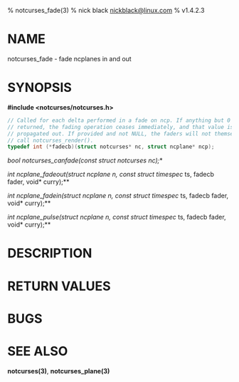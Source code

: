 % notcurses_fade(3)
% nick black <nickblack@linux.com>
% v1.4.2.3

# NAME

notcurses_fade - fade ncplanes in and out

# SYNOPSIS

**#include <notcurses/notcurses.h>**

```c
// Called for each delta performed in a fade on ncp. If anything but 0 is
// returned, the fading operation ceases immediately, and that value is
// propagated out. If provided and not NULL, the faders will not themselves
// call notcurses_render().
typedef int (*fadecb)(struct notcurses* nc, struct ncplane* ncp);
```

**bool notcurses_canfade(const struct notcurses* nc);**

**int ncplane_fadeout(struct ncplane* n, const struct timespec* ts, fadecb fader, void* curry);**

**int ncplane_fadein(struct ncplane* n, const struct timespec* ts, fadecb fader, void* curry);**

**int ncplane_pulse(struct ncplane* n, const struct timespec* ts, fadecb fader, void* curry);**

# DESCRIPTION

# RETURN VALUES

# BUGS

# SEE ALSO

**notcurses(3)**,
**notcurses_plane(3)**
